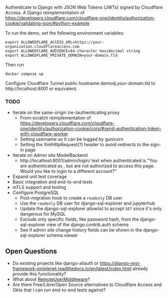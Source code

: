 Authenticate to Django with JSON Web Tokens (JWTs) signed by Cloudflare Access. A Django reimplementation of https://developers.cloudflare.com/cloudflare-one/identity/authorization-cookie/validating-json/#python-example

To run the demo, set the following environment variables:
```
export ALLOWEDFLARE_ACCESS_URL=https://your-organization.cloudflareaccess.com
export ALLOWEDFLARE_AUDIENCE=64-character hexidecimal string
export ALLOWEDFLARE_PRIVATE_DOMAIN=your-domain.tld
```

Then run
```
docker compose up
```

Configure Cloudflare Tunnel public hostname demodj.your-domain.tld to http://localhost:8001 or equivalent.

### TODO
* Iterate on the same-origin (re-)authenticating proxy
    - From-scratch reimplementation of https://developers.cloudflare.com/cloudflare-one/identity/authorization-cookie/cors/#send-authentication-token-with-cloudflare-worker
    - Setting username so it can be logged by gunicorn
    - Setting the XmlHttpRequest(?) header to avoid redirects to the sign-in page
* Iterate on Admin site ModelBackend
    - http://localhost:8001/admin/login/ text when authenticated is "You are authenticated as , but are not authorized to access this page. Would you like to login to a different account?"
* Expand unit test coverage
* Basic integration and end-to-end tests
* mTLS support and testing
* Configure PostgreSQL
    - Post-migration hook to create a `readonly` DB user
    - Use the `readonly` DB user for django-sql-explorer and jupyterhub
    - Update the django-sql-explorer allowlist to accept `SET` since it's only dangerous for MySQL
    - Exclude only specific fields, like password hash, from the django-sql-explorer view of the django.contrib.auth schema
    - See if admin site change history fields can be shown in the django-sql-explorer schema viewer

## Open Questions
* Do existing projects like django-allauth or
  https://django-rest-framework-simplejwt.readthedocs.io/en/latest/index.html
  already provide this functionality?
* What about [RemoteUserMiddleware](https://docs.djangoproject.com/en/5.0/howto/auth-remote-user/)?
* Are there Free/Libre/Open Source alternatives to Cloudflare Access and Okta that I can run
  end-to-end tests against?
